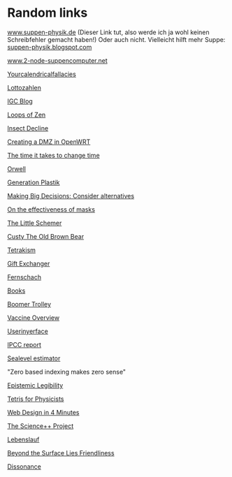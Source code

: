 # Random links

<p><a href="http://www.super-physik.de">www.suppen-physik.de</a>
(Dieser Link tut, also werde ich ja wohl keinen Schreibfehler gemacht
haben!) Oder auch nicht. Vielleicht hilft mehr Suppe: <a href="https://super-physik.blogspot.com">suppen-physik.blogspot.com</a></p>
<p><a href="http://www.2-node-supercomputer.net">www.2-node-suppencomputer.net</a>
<p><a href="http://yourcalendricalfallacyis.com">Yourcalendricalfallacies</a></p>
<p><a href="https://www.dwdl.de/hoffzumsonntag/51345/sind_die_lottozahlen_von_gesellschaftlicher_relevanz/">Lottozahlen</a></p>
<p><a href="http://www.igcscience.org/">IGC Blog</a></p>
<p><a href="https://loopsofzen.uk">Loops of Zen</a></p>
<p><a href="http://journals.plos.org/plosone/article?id=10.1371/journal.pone.0185809">Insect Decline</a></p>
<p><a href="https://blog.christophersmart.com/2015/01/17/creating-a-dmz-in-openwrt/">Creating a DMZ in OpenWRT</a></p>
<p><a href="http://blog.poormansmath.net/the-time-it-takes-to-change-the-time/">The time it takes to change time</a></p>
<p><a href="http://www.osmotic-studios.com/games/">Orwell</a></p>
<p><a href="http://www.faz.net/aktuell/generation-plastik/">Generation Plastik</a></p>
<p><a href="https://www.nytimes.com/2018/09/01/opinion/sunday/how-make-big-decision.html">Making Big Decisions: Consider alternatives</a></p>
<p><a href="https://aatishb.com/maskmath/">On the effectiveness of masks</a></p>
<p><a href="https://pdfs.semanticscholar.org/35d0/d5275a8390c351ce98fbdc2ad37d210ba63b.pdf">The Little Schemer</a></p>
<p><a href="https://1337dk.com/">Custy The Old Brown Bear</a></p>
<p><a href="https://tetrakism.org/">Tetrakism</a></p>
<p><a href="https://giftexchanger.org/">Gift Exchanger</a></p>
<p><a href="https://fernschach.com">Fernschach</a></p>
<p><a href="https://www.alibris.com/wishlist/14621695/VJXUCOXJ4M9ZDAGRPO60">Books</a></p>
<p><a href="https://blog.simplejustice.us/wp-content/uploads/2020/11/Boomer-Trolley.jpg">Boomer Trolley</a></p>
<p><a href="https://www.youtube.com/watch?v=u9Op3RVXtD0">Vaccine Overview</a></p>
<p><a href="https://userinyerface.com/">Userinyerface</a></p>
<p><a href="https://www.ipcc.ch/report/ar6/wg1/">IPCC report</a></p>
<p><a href="https://sealevel.nasa.gov/data_tools/17">Sealevel estimator</a></p>
<p>"Zero based indexing makes zero sense"</p>
<p><a href="https://acesounderglass.com/2022/02/07/epistemic-legibility/">Epistemic Legibility</a></p>
<p><a href="https://unit520.net/deadtrees/">Tetris for Physicists</a></p>
<p><a href="https://jgthms.com/web-design-in-4-minutes/">Web Design in 4 Minutes</a></p>
<p><a href="https://scienceplusplus.org">The Science++ Project</a></p>
<p><a href="https://www.youtube.com/shorts/0D290GHHuXE">Lebenslauf</a></p>
<p><a href="view-source:https://christianheilmann.com/2023/08/18/adding-a-share-to-mastodon-link-to-any-web-site-and-here/">Beyond the Surface Lies Friendliness</a></p>
<p><a href="view-source:https://aatishb.com/dissonance/">Dissonance</a></p>
